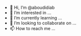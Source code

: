 - 👋 Hi, I’m @aboudidiab
- 👀 I’m interested in ...
- 🌱 I’m currently learning ...
- 💞️ I’m looking to collaborate on ...
- 📫 How to reach me ...

<!---
aboudidiab/aboudidiab is a ✨ special ✨ repository because its `README.md` (this file) appears on your GitHub profile.
You can click the Preview link to take a look at your changes.
--->
